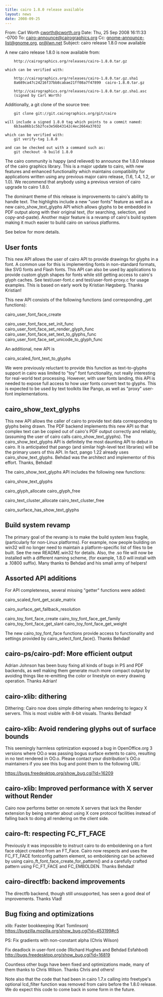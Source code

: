 ```yaml
---
title: cairo 1.8.0 release available
layout: news
date: 2008-09-25
---
```


From: Carl Worth <cworth@cworth.org>
Date: Thu, 25 Sep 2008 16:11:33 -0700
To: cairo-announce@cairographics.org
Cc: gnome-announce-list@gnome.org, pr@lwn.net
Subject: cairo release 1.8.0 now available

A new cairo release 1.8.0 is now available from:

        http://cairographics.org/releases/cairo-1.8.0.tar.gz

    which can be verified with:

        http://cairographics.org/releases/cairo-1.8.0.tar.gz.sha1
        8a689ca47c24216f37bb8cabae21ff08a7f47899  cairo-1.8.0.tar.gz

        http://cairographics.org/releases/cairo-1.8.0.tar.gz.sha1.asc
        (signed by Carl Worth)

  Additionally, a git clone of the source tree:

        git clone git://git.cairographics.org/git/cairo

    will include a signed 1.8.0 tag which points to a commit named:
        6b3aa86b1c5b2fce3e56b43142c4ec2664a37032

    which can be verified with:
        git verify-tag 1.8.0

    and can be checked out with a command such as:
        git checkout -b build 1.8.0

The cairo community is happy (and relieved) to announce the 1.8.0
release of the cairo graphics library. This is a major update to
cairo, with new features and enhanced functionality which maintains
compatibility for applications written using any previous major cairo
release, (1.6, 1.4, 1.2, or 1.0). We recommend that anybody using a
previous version of cairo upgrade to cairo 1.8.0.

The dominant theme of this release is improvements to cairo's ability
to handle text. The highlights include a new "user fonts" feature as
well as a new cairo_show_text_glyphs API which allows glyphs to be
embedded in PDF output along with their original text, (for searching,
selection, and copy-and-paste). Another major feature is a revamp of
cairo's build system making it much easier to build cairo on various
platforms.

See below for more details.

User fonts
----------
This new API allows the user of cairo API to provide drawings for
glyphs in a font. A common use for this is implementing fonts in
non-standard formats, like SVG fonts and Flash fonts. This API can
also be used by applications to provide custom glyph shapes for fonts
while still getting access to cairo's glyph caches. See
test/user-font.c and test/user-font-proxy.c for usage examples. This
is based on early work by Kristian Høgsberg. Thanks Kristian!

This new API consists of the following functions (and corresponding
_get functions):

cairo_user_font_face_create

cairo_user_font_face_set_init_func
cairo_user_font_face_set_render_glyph_func
cairo_user_font_face_set_text_to_glyphs_func
cairo_user_font_face_set_unicode_to_glyph_func

An additional, new API is

cairo_scaled_font_text_to_glyphs

We were previously reluctant to provide this function as
text-to-glyphs support in cairo was limited to "toy" font
functionality, not really interesting for real-world text
processing. However, with user fonts landing, this API is needed to
expose full access to how user fonts convert text to glyphs. This is
expected to be used by text toolkits like Pango, as well as "proxy"
user-font implementations.

cairo_show_text_glyphs
----------------------
This new API allows the caller of cairo to provide text data
corresponding to glyphs being drawn. The PDF backend implements this
new API so that complex text can be copied out of cairo's PDF output
correctly and reliably, (assuming the user of cairo calls
cairo_show_text_glyphs). The cairo_show_text_glyphs API is definitely
the most daunting API to debut in cairo. It is anticipated that pango
(and similar high-level text libraries) will be the primary users of
this API. In fact, pango 1.22 already uses cairo_show_text_glyphs.
Behdad was the architect and implementor of this effort. Thanks,
Behdad!

The cairo_show_text_glyphs API includes the following new functions:

cairo_show_text_glyphs

cairo_glyph_allocate
cairo_glyph_free

cairo_text_cluster_allocate
cairo_text_cluster_free

cairo_surface_has_show_text_glyphs

Build system revamp
-------------------
The primary goal of the revamp is to make the build system less
fragile, (particularly for non-Linux platforms). For example, now
people building on win32 will no longer need to maintain a
platform-specific list of files to be built. See the new README.win32
for details. Also, the .so file will now be installed with a different
naming scheme, (for example, 1.8.0 will install with a .10800
suffix). Many thanks to Behdad and his small army of helpers!

Assorted API additions
----------------------
For API completeness, several missing "getter" functions were added:

cairo_scaled_font_get_scale_matrix

cairo_surface_get_fallback_resolution

cairo_toy_font_face_create
cairo_toy_font_face_get_family
cairo_toy_font_face_get_slant
cairo_toy_font_face_get_weight

The new cairo_toy_font_face functions provide access to functionality
and settings provided by cairo_select_font_face(). Thanks Behdad!

cairo-ps/cairo-pdf: More efficient output
-----------------------------------------
Adrian Johnson has been busy fixing all kinds of bugs in PS and PDF
backends, as well making them generate much more compact output by
avoiding things like re-emitting the color or linestyle on every
drawing operation. Thanks Adrian!

cairo-xlib: dithering
---------------------
Dithering: Cairo now does simple dithering when rendering to legacy X
servers. This is most visible with 8-bit visuals. Thanks Behdad!

cairo-xlib: Avoid rendering glyphs out of surface bounds
--------------------------------------------------------
This seemingly harmless optimization exposed a bug in OpenOffice.org 3
versions where OO.o was passing bogus surface extents to cairo,
resulting in no text rendered in OO.o. Please contact your
distribution's OO.o maintainers if you see this bug and point them to
the following URL:

 https://bugs.freedesktop.org/show_bug.cgi?id=16209

cairo-xlib: Improved performance with X server without Render
-------------------------------------------------------------
Cairo now performs better on remote X servers that lack the Render
extension by being smarter about using X core protocol facilities
instead of falling back to doing all rendering on the client side.

cairo-ft: respecting FC_FT_FACE
-------------------------------
Previously it was impossible to instruct cairo to do emboldening on a
font face object created from an FT_Face. Cairo now respects and uses
the FC_FT_FACE fontconfig pattern element, so emboldening can be
achieved by using cairo_ft_font_face_create_for_pattern() and a
carefully crafted pattern using FC_FT_FACE and FC_EMBOLDEN. Thanks
Behdad!

cairo-directfb: backend improvements
------------------------------------
The directfb backend, though still unsupported, has seen a good deal
of improvements. Thanks Vlad!

Bug fixing and optimizations
----------------------------
xlib: Faster bookkeeping (Karl Tomlinson)
https://bugzilla.mozilla.org/show_bug.cgi?id=453199#c5

PS: Fix gradients with non-constant alpha (Chris Wilson)

Fix deadlock in user-font code (Richard Hughes and Behdad Esfahbod)
http://bugs.freedesktop.org/show_bug.cgi?id=16819

Countless other bugs have been fixed and optimizations made, many of
them thanks to Chris Wilson. Thanks Chris and others!

Note also that the code that had been in cairo 1.7.x calling into
freetype's optional lcd_filter function was removed from cairo before
the 1.8.0 release. We do expect this code to come back in some form in
the future.

